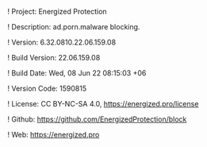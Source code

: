 ! Project: Energized Protection

! Description: ad.porn.malware blocking.

! Version: 6.32.0810.22.06.159.08

! Build Version: 22.06.159.08

! Build Date: Wed, 08 Jun 22 08:15:03 +06

! Version Code: 1590815

! License: CC BY-NC-SA 4.0, https://energized.pro/license

! Github: https://github.com/EnergizedProtection/block

! Web: https://energized.pro
